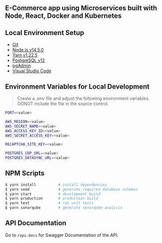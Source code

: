 ## E-Commerce app using Microservices built with Node, React, Docker and Kubernetes

## Local Environment Setup

- [Git](https://git-scm.com/)
- [Node.js v14.5.0](https://nodejs.org/en/)
- [Yarn v1.22.5](https://classic.yarnpkg.com/en/docs/install/#windows-stable)
- [PostgreSQL v12](https://www.enterprisedb.com/downloads/postgres-postgresql-downloads)
- [pgAdmin](https://www.pgadmin.org/)
- [Visual Studio Code](https://code.visualstudio.com/)

## Environment Variables for Local Development

> Create a .env file and adjust the following environment variables. DONOT include the file in the source control.

```bash
PORT=<value>

AWS_REGION=<value>
AWS_SECRET_NAME=<value>
AWS_ACCESS_KEY_ID=<value>
AWS_SECRET_ACCESS_KEY=<value>

RECAPTCHA_SITE_KEY=<value>

POSTGRES_CDP_URL=<value>
POSTGRES_DATASYNC_URL=<value>
```

## NPM Scripts

```bash
$ yarn install          # install dependencies
$ yarn seed             # generate required database schemas
$ yarn start            # development build
$ yarn production       # production build
$ yarn test             # run unit tests
$ yarn sonarqube        # generate sonarqube analysis
```

## API Documentation

Go to `/api-docs` for Swagger Documentation of the API.
